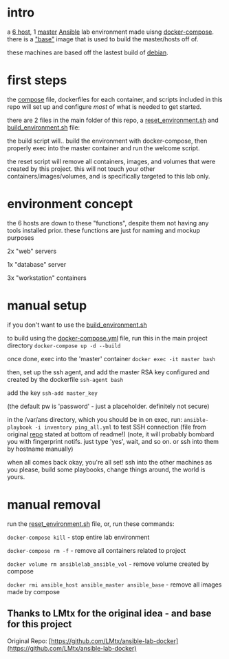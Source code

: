# intro
a [6 host](./host/), 1 [master](./master/) [Ansible](https://www.ansible.com/) lab environment made uisng [docker-compose](https://docs.docker.com/compose/). there is a ["base"](./base/) image that is used to build the master/hosts off of.

these machines are based off the lastest build of [debian](https://www.debian.org/).

# first steps
the [compose](./docker-compose.yml) file, dockerfiles for each container, and scripts included in this repo will set up and configure *most* of what is needed to get started. 


there are 2 files in the main folder of this repo, a [reset_environment.sh](./reset_environment.sh) and [build_environment.sh](./build_environment.sh) file:

the build script will.. build the environment with docker-compose, then properly exec into the master container and run the welcome script. 

the reset script will remove all containers, images, and volumes that were created by this project. this will not touch your other containers/images/volumes, and is specifically targeted to this lab only. 

# environment concept 
the 6 hosts are down to these "functions", despite them not having any tools installed prior. these functions are just for naming and mockup purposes

2x "web" servers

1x "database" server

3x "workstation" containers


# manual setup
if you don't want to use the [build_environment.sh](./build_environment.sh)

to build using the [docker-compose.yml](./docker-compose.yml) file, run this in the main project directory 
` docker-compose up -d --build ` 

once done, exec into the 'master' container
` docker exec -it master bash ` 

then, set up the ssh agent, and add the master RSA key configured and created by the dockerfile
` ssh-agent bash `

add the key 
` ssh-add master_key ` 

(the default pw is 'password' - just a placeholder. definitely not secure)

in the /var/ans directory, which you should be in on exec, 
run:
` ansible-playbook -i inventory ping_all.yml ` 
to test SSH connection (file from original [repo](https://github.com/LMtx/ansible-lab-docker) stated at bottom of readme!)
(note, it will probably bombard you with fingerprint notifs. just type 'yes', wait, and so on. or ssh into them by hostname manually) 

when all comes back okay, you're all set! ssh into the other machines as you please, build some playbooks, change things around, the world is yours.

# manual removal
run the [reset_environment.sh](./reset_environment.sh) file, or, run these commands:

` docker-compose kill ` - stop entire lab environment

` docker-compose rm -f ` - remove all containers related to project

` docker volume rm ansiblelab_ansible_vol ` - remove volume created by compose

` docker rmi ansible_host ansible_master ansible_base ` - remove all images made by compose





## Thanks to LMtx for the original idea - and base for this project 
Original Repo: [https://github.com/LMtx/ansible-lab-docker](https://github.com/LMtx/ansible-lab-docker)

